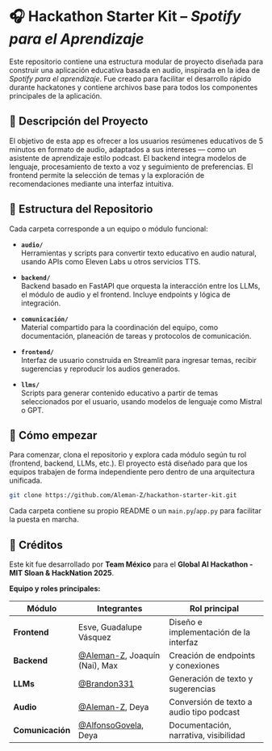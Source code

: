 # 🎧 Hackathon Starter Kit – *Spotify para el Aprendizaje*

Este repositorio contiene una estructura modular de proyecto diseñada para construir una aplicación educativa basada en audio, inspirada en la idea de *Spotify para el aprendizaje*. Fue creado para facilitar el desarrollo rápido durante hackatones y contiene archivos base para todos los componentes principales de la aplicación.

## 🧠 Descripción del Proyecto

El objetivo de esta app es ofrecer a los usuarios resúmenes educativos de 5 minutos en formato de audio, adaptados a sus intereses — como un asistente de aprendizaje estilo podcast. El backend integra modelos de lenguaje, procesamiento de texto a voz y seguimiento de preferencias. El frontend permite la selección de temas y la exploración de recomendaciones mediante una interfaz intuitiva.

## 📁 Estructura del Repositorio

Cada carpeta corresponde a un equipo o módulo funcional:

- **`audio/`**  
  Herramientas y scripts para convertir texto educativo en audio natural, usando APIs como Eleven Labs u otros servicios TTS.

- **`backend/`**  
  Backend basado en FastAPI que orquesta la interacción entre los LLMs, el módulo de audio y el frontend. Incluye endpoints y lógica de integración.

- **`comunicación/`**  
  Material compartido para la coordinación del equipo, como documentación, planeación de tareas y protocolos de comunicación.

- **`frontend/`**  
  Interfaz de usuario construida en Streamlit para ingresar temas, recibir sugerencias y reproducir los audios generados.

- **`llms/`**  
  Scripts para generar contenido educativo a partir de temas seleccionados por el usuario, usando modelos de lenguaje como Mistral o GPT.

## 🚀 Cómo empezar

Para comenzar, clona el repositorio y explora cada módulo según tu rol (frontend, backend, LLMs, etc.). El proyecto está diseñado para que los equipos trabajen de forma independiente pero dentro de una arquitectura unificada.

```bash
git clone https://github.com/Aleman-Z/hackathon-starter-kit.git
```

Cada carpeta contiene su propio README o un `main.py`/`app.py` para facilitar la puesta en marcha.

## 🙌 Créditos

Este kit fue desarrollado por **Team México** para el **Global AI Hackathon - MIT Sloan & HackNation 2025**.

**Equipo y roles principales:**

| Módulo          | Integrantes                                                                 | Rol principal                                      |
|------------------|----------------------------------------------------------------------------|----------------------------------------------------|
| **Frontend**     | Esve, Guadalupe Vásquez                                                    | Diseño e implementación de la interfaz             |
| **Backend**      | [@Aleman-Z](https://github.com/Aleman-Z), Joaquín (Nai), Max                                                         | Creación de endpoints y conexiones                 |
| **LLMs**         | [@Brandon331](https://github.com/Brandon331)        | Generación de texto y sugerencias                 |
| **Audio**        | [@Aleman-Z](https://github.com/Aleman-Z), Deya                             | Conversión de texto a audio tipo podcast           |
| **Comunicación** | [@AlfonsoGovela](https://github.com/AlfonsoGovela), Deya                  | Documentación, narrativa, visibilidad              |
